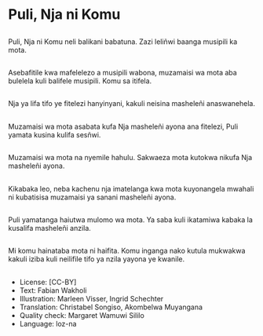 # Puli, Nja ni Komu

##
Puli, Nja ni Komu neli balikani babatuna. Zazi leliñwi baanga musipili ka mota.

##
Asebafitile kwa mafelelezo a musipili wabona, muzamaisi wa mota aba bulelela kuli balifele musipili. Komu sa itifela.

##
Nja ya lifa tifo ye fitelezi hanyinyani, kakuli neisina masheleñi anaswanehela.

##
Muzamaisi wa mota asabata kufa Nja masheleñi ayona ana fitelezi, Puli yamata kusina kulifa sesñwi.

##
Muzamaisi wa mota na nyemile hahulu. Sakwaeza mota kutokwa nikufa Nja masheleñi ayona.

##
Kikabaka leo, neba kachenu nja imatelanga kwa mota kuyonangela mwahali ni kubatisisa muzamaisi ya sanani masheleñi ayona.

##
Puli yamatanga haiutwa mulomo wa mota. Ya saba kuli ikatamiwa kabaka la kusalifa masheleñi anzila.

##
Mi komu hainataba mota ni haifita. Komu inganga nako kutula mukwakwa kakuli iziba kuli neilifile tifo ya nzila yayona ye kwanile.

##
* License: [CC-BY]
* Text: Fabian Wakholi
* Illustration: Marleen Visser, Ingrid Schechter
* Translation: Christabel Songiso, Akombelwa Muyangana
* Quality check: Margaret Wamuwi Sililo
* Language: loz-na
